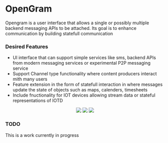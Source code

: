 # OpenGram

Opengram is a user interface that allows a single or possibly multiple backend messaging APIs to be attached. Its goal is to enhance communication by building statefull communication


### Desired Features
* UI interface that can support simple services like sms, backend APIs from modern messaging services or experimental P2P messaging service
* Support Channel type functionality where content producers interact mith many users
* Feature extension in the form of statefull interaction in where messages update the state of objects such as maps, calenders, timesheets
* Include fnuctionality for IOT devices allowing stream data or stateful representations of IOTD


<p align="center">
<img src="https://https://github.com/cagneymoreau/opengram/blob/master/screen1.png" />
<img src="https://https://github.com/cagneymoreau/opengram/blob/master/screen2.png" />
<img src="https://https://github.com/cagneymoreau/opengram/blob/master/screen3.png" />
</p>

### TODO
This is a work currently in progress